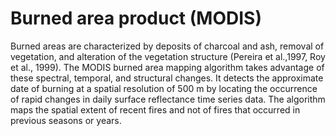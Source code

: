 # Burned area product (MODIS)

Burned areas are characterized by deposits of charcoal and ash, removal of vegetation, and alteration of the vegetation structure (Pereira et al.,1997, Roy et al., 1999). The MODIS burned area mapping algorithm takes advantage of these spectral, temporal, and structural changes. It detects the approximate date of burning at a spatial resolution of 500 m by locating the occurrence of rapid changes in daily surface reflectance time series data. The algorithm maps the spatial extent of recent fires and not of fires that occurred in previous seasons or years.

